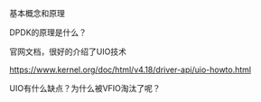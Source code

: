 基本概念和原理

DPDK的原理是什么？



官网文档，很好的介绍了UIO技术

https://www.kernel.org/doc/html/v4.18/driver-api/uio-howto.html



UIO有什么缺点？为什么被VFIO淘汰了呢？